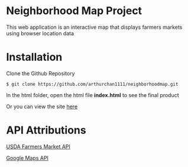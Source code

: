 # Neighborhood Map Project
This web application is an interactive map that displays farmers markets using browser location data

# Installation
Clone the Github Repository
```
$ git clone https://github.com/arthurchan1111/neighborhoodmap.git
```
In the html folder, open the html file **index.html** to see the final product

Or you can view the site [here](https://arthurchan1111.github.io/neighborhoodmap/)

# API Attributions

[USDA Farmers Market API](https://search.ams.usda.gov/farmersmarkets/v1/svcdesc.html)

[Google Maps API](https://developers.google.com/maps/)

